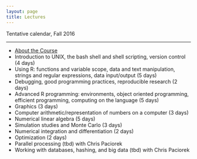 ```yaml
---
layout: page
title: Lectures
---
```


Tentative calendar, Fall 2016

-----

- [About the Course](00-about-course)
- Introduction to UNIX, the bash shell and
 shell scripting, version control (4 days)
- Using R: functions and variable scope, data and text manipulation, strings
 and regular expressions, data input/output (5 days)
- Debugging, good programming practices, reproducible research (2 days)
- Advanced R programming: environments, object oriented programming, efficient
 programming, computing on the language (5 days)
- Graphics (3 days)
- Computer arithmetic/representation of numbers on a computer (3 days)
- Numerical linear algebra (5 days)
- Simulation studies and Monte Carlo (3 days)
- Numerical integration and differentiation (2 days)
- Optimization (2 days)
- Parallel processing (tbd) with Chris Paciorek
- Working with databases, hashing, and big data (tbd) with Chris Paciorek
